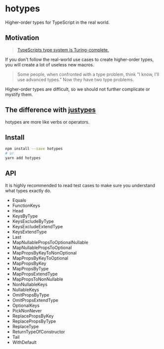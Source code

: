 # hotypes
Higher-order types for TypeScript in the real world.

## Motivation

> [TypeScripts type system is Turing-complete.](https://github.com/microsoft/TypeScript/issues/14833)

If you don't follow the real-world use cases to create higher-order types,
you will create a lot of useless new macros.

> Some people, when confronted with a type problem, think "I know, I'll use advanced types." Now they have two type problems.

Higher-order types are difficult,
so we should not further complicate or mystify them.

## The difference with [justypes]

hotypes are more like verbs or operators.

[justypes]: https://www.npmjs.com/package/justypes

## Install

```sh
npm install --save hotypes
# or
yarn add hotypes
```

## API

It is highly recommended to read test cases to make sure you understand what types exactly do.

- Equals
- FunctionKeys
- Head
- KeysByType
- KeysExcludeByType
- KeysExcludeExtendType
- KeysExtendType
- Last
- MapNullablePropsToOptionalNullable
- MapNullablePropsToOptional
- MapPropsByKeyToNonOptional
- MapPropsByKeyToOptional
- MapPropsByKey
- MapPropsByType
- MapPropsExtendType
- MapPropsToNonNullable
- NonNullableKeys
- NullableKeys
- OmitPropsByType
- OmitPropsExtendType
- OptionalKeys
- PickNonNever
- ReplacePropsByKey
- ReplacePropsByType
- ReplaceType
- ReturnTypeOfConstructor
- Tail
- WithDefault
